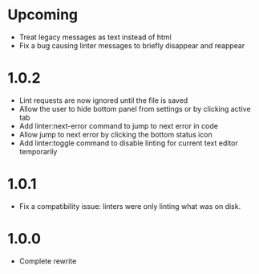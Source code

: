 # Upcoming

* Treat legacy messages as text instead of html
* Fix a bug causing linter messages to briefly disappear and reappear

# 1.0.2

* Lint requests are now ignored until the file is saved
* Allow the user to hide bottom panel from settings or by clicking active tab
* Add linter:next-error command to jump to next error in code
* Allow jump to next error by clicking the bottom status icon
* Add linter:toggle command to disable linting for current text editor temporarily

# 1.0.1

* Fix a compatibility issue: linters were only linting what was on disk.

# 1.0.0

* Complete rewrite
